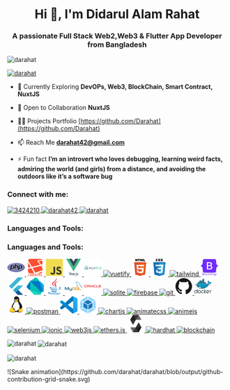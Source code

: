 <h1 align="center">Hi 👋, I'm Didarul Alam Rahat</h1>
<h3 align="center">A passionate Full Stack Web2,Web3 & Flutter App Developer from Bangladesh</h3>

<p align="left">
  <img src="https://komarev.com/ghpvc/?username=darahat&label=Profile%20views&color=0e75b6&style=flat" alt="darahat" />
</p>

<p align="left">
  <a href="https://github.com/ryo-ma/github-profile-trophy">
    <img src="https://github-profile-trophy.vercel.app/?username=darahat&theme=radical&no-bg=true&margin-w=10" alt="darahat" />
  </a>
</p>

- 🌱 Currently Exploring **DevOPs, Web3, BlockChain, Smart Contract, NuxtJS**

- 🤝 Open to Collaboration **NuxtJS**

- 👨‍💻 Projects Portfolio [https://github.com/Darahat](https://github.com/Darahat)

- 📫 Reach Me **darahat42@gmail.com**

- ⚡ Fun fact **I’m an introvert who loves debugging, learning weird facts, admiring the world (and girls) from a distance, and avoiding the outdoors like it’s a software bug**

<h3 align="left">Connect with me:</h3>
<p align="left">
  <a href="https://stackoverflow.com/users/3424210" target="blank">
    <img align="center" src="https://raw.githubusercontent.com/rahuldkjain/github-profile-readme-generator/master/src/images/icons/Social/stack-overflow.svg" alt="3424210" height="30" width="40" />
  </a>
  <a href="https://x.com/darahat42" target="blank">
    <img align="center" src="https://raw.githubusercontent.com/rahuldkjain/github-profile-readme-generator/master/src/images/icons/Social/twitter.svg" alt="darahat42" height="30" width="40" />
  </a>
  <a href="https://www.linkedin.com/in/darahat/" target="blank">
    <img align="center" src="https://raw.githubusercontent.com/rahuldkjain/github-profile-readme-generator/master/src/images/icons/Social/linkedin.svg" alt="darahat" height="30" width="40" />
  </a>
</p>

<h3 align="left">Languages and Tools:</h3>
<h3 align="left">Languages and Tools:</h3>
<p align="left">
  <!-- PHP -->
  <a href="https://www.php.net/" target="_blank">
    <img src="https://raw.githubusercontent.com/devicons/devicon/master/icons/php/php-original.svg" alt="php" width="40" height="40"/>
  </a>
  <!-- Laravel -->
  <a href="https://laravel.com/" target="_blank">
    <img src="https://raw.githubusercontent.com/devicons/devicon/master/icons/laravel/laravel-plain-wordmark.svg" alt="laravel" width="40" height="40"/>
  </a>
  <!-- JavaScript -->
  <a href="https://developer.mozilla.org/en-US/docs/Web/JavaScript" target="_blank">
    <img src="https://raw.githubusercontent.com/devicons/devicon/master/icons/javascript/javascript-original.svg" alt="javascript" width="40" height="40"/>
  </a>
  <!-- Vue.js -->
  <a href="https://vuejs.org/" target="_blank">
    <img src="https://raw.githubusercontent.com/devicons/devicon/master/icons/vuejs/vuejs-original-wordmark.svg" alt="vuejs" width="40" height="40"/>
  </a>
  <!-- Nuxt.js -->
  <a href="https://nuxtjs.org/" target="_blank">
    <img src="https://raw.githubusercontent.com/devicons/devicon/master/icons/nuxtjs/nuxtjs-original-wordmark.svg" alt="nuxtjs" width="40" height="40"/>
  </a>
  <!-- Vuetify -->
  <a href="https://vuetifyjs.com/" target="_blank">
    <img src="https://avatars.githubusercontent.com/u/22138407?s=200&v=4" alt="vuetify" width="40" height="40"/>
  </a>
  <!-- HTML5 -->
  <a href="https://developer.mozilla.org/en-US/docs/Web/Guide/HTML/HTML5" target="_blank">
    <img src="https://raw.githubusercontent.com/devicons/devicon/master/icons/html5/html5-original-wordmark.svg" alt="html5" width="40" height="40"/>
  </a>
  <!-- CSS3 -->
  <a href="https://developer.mozilla.org/en-US/docs/Web/CSS" target="_blank">
    <img src="https://raw.githubusercontent.com/devicons/devicon/master/icons/css3/css3-original-wordmark.svg" alt="css3" width="40" height="40"/>
  </a>
  <!-- Tailwind CSS -->
  <a href="https://tailwindcss.com/" target="_blank">
    <img src="https://www.vectorlogo.zone/logos/tailwindcss/tailwindcss-icon.svg" alt="tailwind" width="40" height="40"/>
  </a>
  <!-- Bootstrap -->
  <a href="https://getbootstrap.com/" target="_blank">
    <img src="https://raw.githubusercontent.com/devicons/devicon/master/icons/bootstrap/bootstrap-plain-wordmark.svg" alt="bootstrap" width="40" height="40"/>
  </a>
  <!-- Flutter -->
  <a href="https://flutter.dev/" target="_blank">
    <img src="https://raw.githubusercontent.com/devicons/devicon/master/icons/flutter/flutter-original.svg" alt="flutter" width="40" height="40"/>
  </a>
  <!-- Dart -->
  <a href="https://dart.dev/" target="_blank">
    <img src="https://raw.githubusercontent.com/devicons/devicon/master/icons/dart/dart-original.svg" alt="dart" width="40" height="40"/>
  </a>
  <!-- Java -->
  <a href="https://www.java.com/" target="_blank">
    <img src="https://raw.githubusercontent.com/devicons/devicon/master/icons/java/java-original.svg" alt="java" width="40" height="40"/>
  </a>
  <!-- MySQL -->
  <a href="https://www.mysql.com/" target="_blank">
    <img src="https://raw.githubusercontent.com/devicons/devicon/master/icons/mysql/mysql-original-wordmark.svg" alt="mysql" width="40" height="40"/>
  </a>
  <!-- Oracle -->
  <a href="https://www.oracle.com/database/" target="_blank">
    <img src="https://raw.githubusercontent.com/devicons/devicon/master/icons/oracle/oracle-original.svg" alt="oracle" width="40" height="40"/>
  </a>
  <!-- SQLite -->
  <a href="https://www.sqlite.org/" target="_blank">
    <img src="https://www.vectorlogo.zone/logos/sqlite/sqlite-icon.svg" alt="sqlite" width="40" height="40"/>
  </a>
  <!-- Firebase -->
  <a href="https://firebase.google.com/" target="_blank">
    <img src="https://www.vectorlogo.zone/logos/firebase/firebase-icon.svg" alt="firebase" width="40" height="40"/>
  </a>
  <!-- Git -->
  <a href="https://git-scm.com/" target="_blank">
    <img src="https://www.vectorlogo.zone/logos/git-scm/git-scm-icon.svg" alt="git" width="40" height="40"/>
  </a>
  <!-- GitHub Actions -->
  <a href="https://github.com/features/actions" target="_blank">
    <img src="https://raw.githubusercontent.com/devicons/devicon/master/icons/github/github-original.svg" alt="github" width="40" height="40"/>
  </a>
  <!-- Docker -->
  <a href="https://www.docker.com/" target="_blank">
    <img src="https://raw.githubusercontent.com/devicons/devicon/master/icons/docker/docker-original-wordmark.svg" alt="docker" width="40" height="40"/>
  </a>
  <!-- Linux -->
  <a href="https://www.linux.org/" target="_blank">
    <img src="https://raw.githubusercontent.com/devicons/devicon/master/icons/linux/linux-original.svg" alt="linux" width="40" height="40"/>
  </a>
  <!-- Postman -->
  <a href="https://www.postman.com/" target="_blank">
    <img src="https://www.vectorlogo.zone/logos/getpostman/getpostman-icon.svg" alt="postman" width="40" height="40"/>
  </a>
  <!-- VS Code -->
  <a href="https://code.visualstudio.com/" target="_blank">
    <img src="https://raw.githubusercontent.com/devicons/devicon/master/icons/vscode/vscode-original.svg" alt="vscode" width="40" height="40"/>
  </a>
  <!-- Webpack -->
  <a href="https://webpack.js.org/" target="_blank">
    <img src="https://raw.githubusercontent.com/devicons/devicon/master/icons/webpack/webpack-original.svg" alt="webpack" width="40" height="40"/>
  </a>
  <!-- Chart.js -->
  <a href="https://www.chartjs.org/" target="_blank">
    <img src="https://www.chartjs.org/media/logo-title.svg" alt="chartjs" width="40" height="40"/>
  </a>
  <!-- Animate.css -->
  <a href="https://animate.style/" target="_blank">
    <img src="https://upload.wikimedia.org/wikipedia/commons/6/62/CSS3_logo.svg" alt="animatecss" width="40" height="40"/>
  </a>
  <!-- Animate.js (Anime.js as close alternative) -->
  <a href="https://animejs.com/" target="_blank">
    <img src="https://animejs.com/documentation/assets/img/animejs-logo.svg" alt="animejs" width="40" height="40"/>
  </a>
  <!-- Selenium -->
  <a href="https://www.selenium.dev/" target="_blank">
    <img src="https://www.vectorlogo.zone/logos/selenium/selenium-icon.svg" alt="selenium" width="40" height="40"/>
  </a>
  <!-- Ionic -->
  <a href="https://ionicframework.com/" target="_blank">
    <img src="https://upload.wikimedia.org/wikipedia/commons/d/d1/Ionic_Logo.svg" alt="ionic" width="40" height="40"/>
  </a>
  <!-- Web3.js -->
<a href="https://web3js.readthedocs.io/" target="_blank">
  <img src="https://raw.githubusercontent.com/ChainSafe/web3.js/1.x/docs/assets/logo.svg" alt="web3js" width="40" height="40"/>
</a>
<!-- Ethers.js -->
<a href="https://docs.ethers.org/" target="_blank">
  <img src="https://raw.githubusercontent.com/ethers-io/ethers.js/master/docs/assets/ethers-logo-light.svg" alt="ethers.js" width="40" height="40"/>
</a>
<!-- Solidity -->
<a href="https://soliditylang.org/" target="_blank">
  <img src="https://raw.githubusercontent.com/devicons/devicon/master/icons/solidity/solidity-original.svg" alt="solidity" width="40" height="40"/>
</a>
<!-- Hardhat -->
<a href="https://hardhat.org/" target="_blank">
  <img src="https://hardhat.org/favicon-32x32.png" alt="hardhat" width="40" height="40"/>
</a>
<!-- Blockchain (Generic Icon) -->
<a href="https://en.wikipedia.org/wiki/Blockchain" target="_blank">
  <img src="https://cdn-icons-png.flaticon.com/512/825/825519.png" alt="blockchain" width="40" height="40"/>
</a>
</p>

<p><img align="left" src="https://github-readme-stats.vercel.app/api/top-langs?username=darahat&show_icons=true&locale=en&layout=compact" alt="darahat" /></p>

<p>&nbsp;<img align="center" src="https://github-readme-stats.vercel.app/api?username=darahat&show_icons=true&locale=en" alt="darahat" /></p>

<p><img align="center" src="https://github-readme-streak-stats.herokuapp.com/?user=darahat&" alt="darahat" /></p>

<div>
  <!-- GitHub Contribution Snake Animation -->
  ![Snake animation](https://github.com/darahat/darahat/blob/output/github-contribution-grid-snake.svg)
</div>

